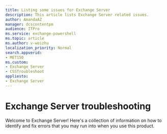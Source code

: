 ```yaml
---
title: Listing some issues for Exchange Server
description: This article lists Exchange Server related issues.
author: AmandaAZ
manager: dcscontentpm
audience: ITPro
ms.service: exchange-powershell
ms.topic: article
ms.author: v-weizhu
localization_priority: Normal
search.appverid: 
- MET150
ms.custom: 
- Exchange Server
- CSSTroubleshoot
appliesto:
- Exchange Server
---
```


# Exchange Server troubleshooting

Welcome to Exchange Server! Here's a collection of information on how to identify and fix errors that you may run into when you use this product.
